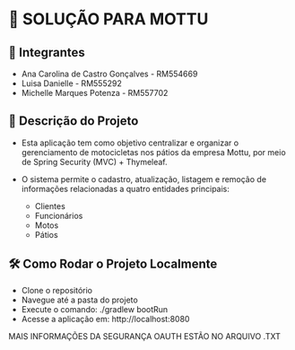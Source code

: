 # 🚀 SOLUÇÃO PARA MOTTU

## 👥 Integrantes

- Ana Carolina de Castro Gonçalves - RM554669
- Luisa Danielle - RM555292
- Michelle Marques Potenza - RM557702

## 📄 Descrição do Projeto
- Esta aplicação tem como objetivo centralizar e organizar o gerenciamento de motocicletas nos pátios da empresa Mottu, por meio de Spring Security (MVC) + Thymeleaf.

- O sistema permite o cadastro, atualização, listagem e remoção de informações relacionadas a quatro entidades principais:
    - Clientes
    - Funcionários
    - Motos
    - Pátios

## 🛠️ Como Rodar o Projeto Localmente

- Clone o repositório
- Navegue até a pasta do projeto
- Execute o comando: ./gradlew bootRun
- Acesse a aplicação em: http://localhost:8080

MAIS INFORMAÇÕES DA SEGURANÇA OAUTH ESTÃO NO ARQUIVO .TXT